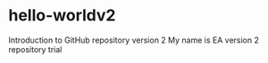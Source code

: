 # hello-worldv2
Introduction to GitHub repository version 2
My name is EA version 2 repository trial
